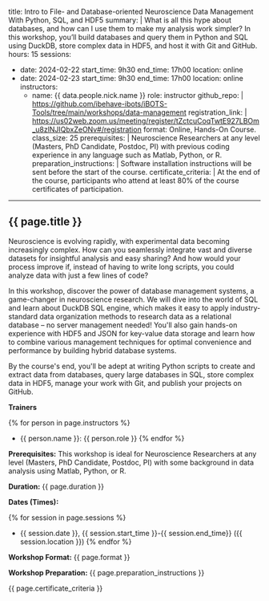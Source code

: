 title: Intro to File- and Database-oriented Neuroscience Data Management With Python, SQL, and HDF5
summary: |
    What is all this hype about databases, and how can I use them to make my analysis work simpler?  In this workshop, you’ll build databases and query them in Python and SQL using DuckDB, store complex data in HDF5, and host it with Git and GitHub.
hours: 15
sessions:
- date: 2024-02-22
  start_time: 9h30
  end_time: 17h00
  location: online
- date: 2024-02-23
  start_time: 9h30
  end_time: 17h00
  location: online
instructors:
  - name: {{ data.people.nick.name }}
    role: instructor
github_repo: |
    https://github.com/ibehave-ibots/iBOTS-Tools/tree/main/workshops/data-management
registration_link: |
    https://us02web.zoom.us/meeting/register/tZctcuCoqTwtE927LBOm_u8zlNJIQbxZeONv#/registration
format: Online, Hands-On Course. 
class_size: 25
prerequisites:  |
    Neuroscience Researchers at any level (Masters, PhD Candidate, Postdoc, PI) with previous coding experience in any language such as Matlab, Python, or R.
preparation_instructions: |
    Software installation instructions will be sent before the start of the course.
certificate_criteria: | 
    At the end of the course, participants who attend at least 80% of the course certificates of participation.
---

## {{ page.title }}

Neuroscience is evolving rapidly, with experimental data becoming increasingly complex. How can you seamlessly integrate vast and diverse datasets for insightful analysis and easy sharing? And how would your process improve if, instead of having to write long scripts, you could analyze data with just a few lines of code?

In this workshop, discover the power of database management systems, a game-changer in neuroscience research. We will dive into the world of SQL and learn about DuckDB SQL engine, which makes it easy to apply industry-standard data organization methods to research data as a relational database – no server management needed! You'll also gain hands-on experience with HDF5 and JSON for key-value data storage and learn how to  combine various management techniques for optimal convenience and performance by building hybrid database systems. 

By the course's end, you'll be adept at writing Python scripts to create and extract data from databases, query large databases in SQL, store complex data in HDF5, manage your work with Git, and publish your projects on GitHub.

**Trainers**

{% for person in page.instructors %}
  - {{ person.name }}: {{ person.role }}
{% endfor %}

**Prerequisites:** This workshop is ideal for Neuroscience Researchers at any level (Masters, PhD Candidate, Postdoc, PI) with some background in data analysis using Matlab, Python, or R.

**Duration:** {{ page.duration }}

**Dates (Times):**

{% for session in page.sessions %}
- {{ session.date }}, {{ session.start_time }}-{{ session.end_time}} ({{ session.location }})
{% endfor %}

**Workshop Format:** {{ page.format }}

**Workshop Preparation:** {{ page.preparation_instructions }}

{{ page.certificate_criteria }}